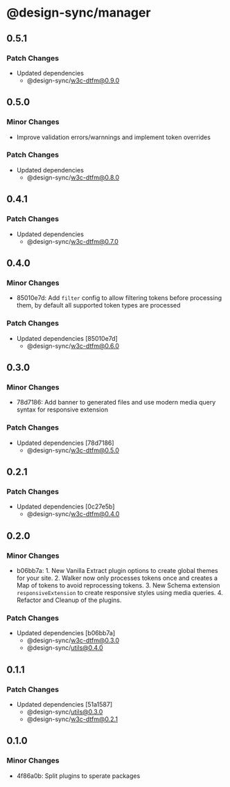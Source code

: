 # @design-sync/manager

## 0.5.1

### Patch Changes

- Updated dependencies
  - @design-sync/w3c-dtfm@0.9.0

## 0.5.0

### Minor Changes

- Improve validation errors/warnnings and implement token overrides

### Patch Changes

- Updated dependencies
  - @design-sync/w3c-dtfm@0.8.0

## 0.4.1

### Patch Changes

- Updated dependencies
  - @design-sync/w3c-dtfm@0.7.0

## 0.4.0

### Minor Changes

- 85010e7d: Add `filter` config to allow filtering tokens before processing them, by default all supported token types are processed

### Patch Changes

- Updated dependencies [85010e7d]
  - @design-sync/w3c-dtfm@0.6.0

## 0.3.0

### Minor Changes

- 78d7186: Add banner to generated files and use modern media query syntax for responsive extension

### Patch Changes

- Updated dependencies [78d7186]
  - @design-sync/w3c-dtfm@0.5.0

## 0.2.1

### Patch Changes

- Updated dependencies [0c27e5b]
  - @design-sync/w3c-dtfm@0.4.0

## 0.2.0

### Minor Changes

- b06bb7a: 1. New Vanilla Extract plugin options to create global themes for your site. 2. Walker now only processes tokens once and creates a Map of tokens to avoid reprocessing tokens. 3. New Schema extension `responsiveExtension` to create responsive styles using media queries. 4. Refactor and Cleanup of the plugins.

### Patch Changes

- Updated dependencies [b06bb7a]
  - @design-sync/w3c-dtfm@0.3.0
  - @design-sync/utils@0.4.0

## 0.1.1

### Patch Changes

- Updated dependencies [51a1587]
  - @design-sync/utils@0.3.0
  - @design-sync/w3c-dtfm@0.2.1

## 0.1.0

### Minor Changes

- 4f86a0b: Split plugins to sperate packages
